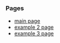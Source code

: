 ### Pages

- <a href="https://janaratolonbaeva.github.io/circle-of-life/" target="_blank">main page</a>
- <a href="https://janaratolonbaeva.github.io/circle-of-life/example-2" target="_blank">example 2 page</a>
- <a href="https://janaratolonbaeva.github.io/circle-of-life/example-3" target="_blank">example 3 page</a>

